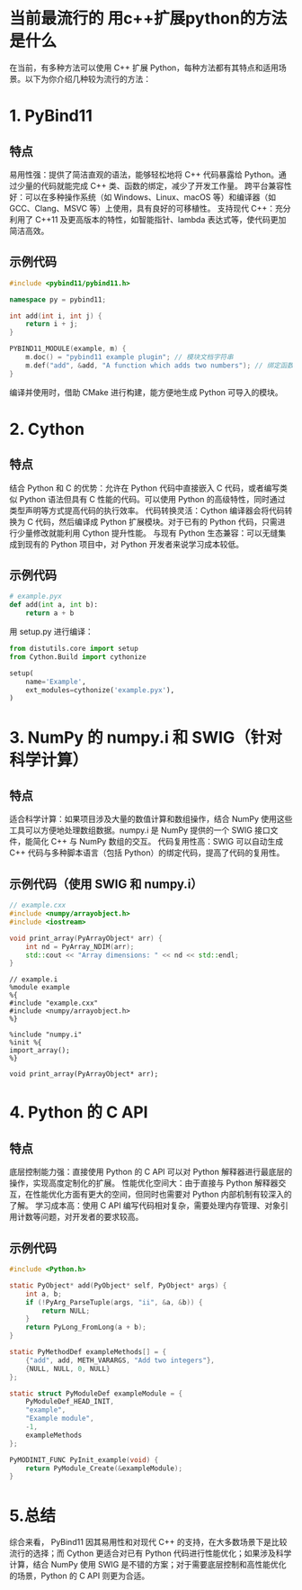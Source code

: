 # 当前最流行的 用c++扩展python的方法是什么

在当前，有多种方法可以使用 C++ 扩展 Python，每种方法都有其特点和适用场景。以下为你介绍几种较为流行的方法：
# 1. PyBind11
## 特点
易用性强：提供了简洁直观的语法，能够轻松地将 C++ 代码暴露给 Python。通过少量的代码就能完成 C++ 类、函数的绑定，减少了开发工作量。
跨平台兼容性好：可以在多种操作系统（如 Windows、Linux、macOS 等）和编译器（如 GCC、Clang、MSVC 等）上使用，具有良好的可移植性。
支持现代 C++：充分利用了 C++11 及更高版本的特性，如智能指针、lambda 表达式等，使代码更加简洁高效。
## 示例代码
```cpp
#include <pybind11/pybind11.h>

namespace py = pybind11;

int add(int i, int j) {
    return i + j;
}

PYBIND11_MODULE(example, m) {
    m.doc() = "pybind11 example plugin"; // 模块文档字符串
    m.def("add", &add, "A function which adds two numbers"); // 绑定函数
}
```

编译并使用时，借助 CMake 进行构建，能方便地生成 Python 可导入的模块。

# 2. Cython
## 特点
结合 Python 和 C 的优势：允许在 Python 代码中直接嵌入 C 代码，或者编写类似 Python 语法但具有 C 性能的代码。可以使用 Python 的高级特性，同时通过类型声明等方式提高代码的执行效率。
代码转换灵活：Cython 编译器会将代码转换为 C 代码，然后编译成 Python 扩展模块。对于已有的 Python 代码，只需进行少量修改就能利用 Cython 提升性能。
与现有 Python 生态兼容：可以无缝集成到现有的 Python 项目中，对 Python 开发者来说学习成本较低。
## 示例代码
```python
# example.pyx
def add(int a, int b):
    return a + b
```
用 setup.py 进行编译：
```python
from distutils.core import setup
from Cython.Build import cythonize

setup(
    name='Example',
    ext_modules=cythonize('example.pyx'),
)
```

# 3. NumPy 的 numpy.i 和 SWIG（针对科学计算）
## 特点
适合科学计算：如果项目涉及大量的数值计算和数组操作，结合 NumPy 使用这些工具可以方便地处理数组数据。numpy.i 是 NumPy 提供的一个 SWIG 接口文件，能简化 C++ 与 NumPy 数组的交互。
代码复用性高：SWIG 可以自动生成 C++ 代码与多种脚本语言（包括 Python）的绑定代码，提高了代码的复用性。
## 示例代码（使用 SWIG 和 numpy.i）
```cpp
// example.cxx
#include <numpy/arrayobject.h>
#include <iostream>

void print_array(PyArrayObject* arr) {
    int nd = PyArray_NDIM(arr);
    std::cout << "Array dimensions: " << nd << std::endl;
}
```

```swig
// example.i
%module example
%{
#include "example.cxx"
#include <numpy/arrayobject.h>
%}

%include "numpy.i"
%init %{
import_array();
%}

void print_array(PyArrayObject* arr);
```

# 4. Python 的 C API
## 特点
底层控制能力强：直接使用 Python 的 C API 可以对 Python 解释器进行最底层的操作，实现高度定制化的扩展。
性能优化空间大：由于直接与 Python 解释器交互，在性能优化方面有更大的空间，但同时也需要对 Python 内部机制有较深入的了解。
学习成本高：使用 C API 编写代码相对复杂，需要处理内存管理、对象引用计数等问题，对开发者的要求较高。
## 示例代码
```c
#include <Python.h>

static PyObject* add(PyObject* self, PyObject* args) {
    int a, b;
    if (!PyArg_ParseTuple(args, "ii", &a, &b)) {
        return NULL;
    }
    return PyLong_FromLong(a + b);
}

static PyMethodDef exampleMethods[] = {
    {"add", add, METH_VARARGS, "Add two integers"},
    {NULL, NULL, 0, NULL}
};

static struct PyModuleDef exampleModule = {
    PyModuleDef_HEAD_INIT,
    "example",
    "Example module",
    -1,
    exampleMethods
};

PyMODINIT_FUNC PyInit_example(void) {
    return PyModule_Create(&exampleModule);
}
```
# 5.总结
综合来看， PyBind11 因其易用性和对现代 C++ 的支持，在大多数场景下是比较流行的选择；而 Cython 更适合对已有 Python 代码进行性能优化；如果涉及科学计算，结合 NumPy 使用 SWIG 是不错的方案；对于需要底层控制和高性能优化的场景，Python 的 C API 则更为合适。